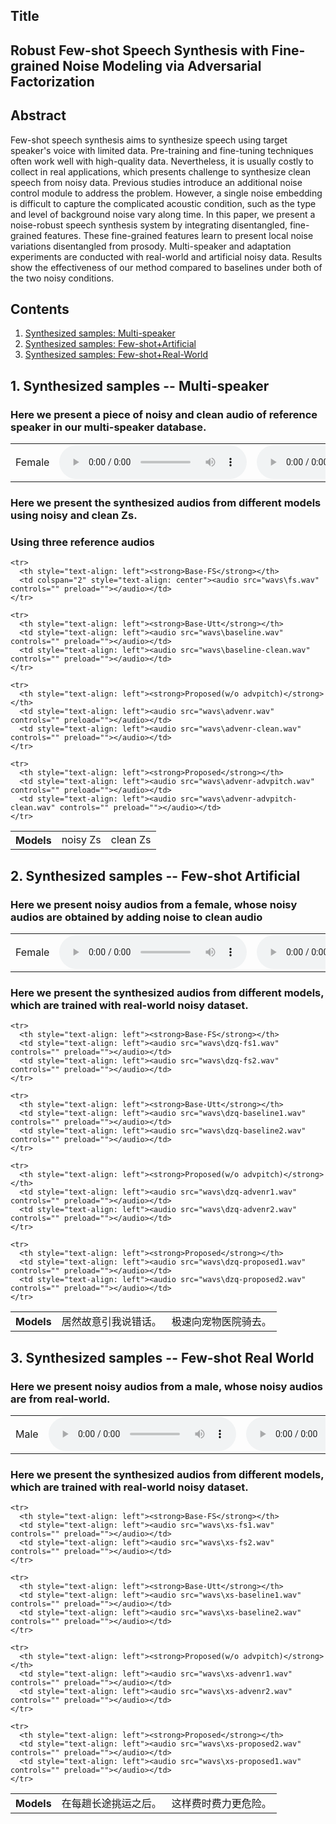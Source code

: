 
<html lang="en-US">
  <head>
    <meta charset="UTF-8">
    <meta name="viewport" content="width=device-width, initial-scale=1">
    <meta name="theme-color" content="#157878">
    <link rel="stylesheet" href="/assets/css/style.css?v=e27bf585b9c641a881074e09853cb11204774c97">
  </head>
  <body>

<h2>Title<a name="Title"></a></h2>
    
<h2>Robust Few-shot Speech Synthesis with Fine-grained Noise Modeling via Adversarial Factorization<h2>
    
<h2>Abstract<a name="abstract"></a></h2>

<p>Few-shot speech synthesis aims to synthesize speech using target speaker's voice with limited data. Pre-training and fine-tuning techniques often work well with high-quality data. Nevertheless, it is usually costly to collect in real applications, which presents challenge to synthesize clean speech from noisy data. Previous studies introduce an additional noise control module to address the problem. However, a single noise embedding is difficult to capture the complicated acoustic condition, such as the type and level of background noise vary along time. In this paper, we present a noise-robust speech synthesis system by integrating disentangled, fine-grained features. These fine-grained features learn to present local noise variations disentangled from prosody. Multi-speaker and adaptation experiments are conducted with real-world and artificial noisy data. Results show the effectiveness of our method compared to baselines under both of the two noisy conditions.</p>

<h2>Contents</h2>
<ol>
  <li><a href="#multi-speaker">Synthesized samples: Multi-speaker</a></li>
  <li><a href="#fewshot-artificial">Synthesized samples: Few-shot+Artificial</a></li>
  <li><a href="#fewshot-realworld">Synthesized samples: Few-shot+Real-World</a></li>
</ol>

    
<h2>1. Synthesized samples -- Multi-speaker<a name="multi-speaker"></a></h2>
    
<h3> Here we present a piece of noisy and clean audio of reference speaker in our multi-speaker database.</h3>

<table class="table">
<tbody>
         <tr>
            <td>Female</td>
            <td><audio src="wavs\spk30-noise.wav" controls="" preload=""></audio></td>
            <td><audio src="wavs\spk30-clean.wav" controls="" preload=""></audio></td>
        </tr>
</tbody>
</table>    
    
<h3> Here we present the synthesized audios from different models using noisy and clean Zs.</h3>
    

<h3> Using three reference audios </h3>
<table>
    <tr>
      <th style="text-align: left">Models</th>
      <td style="text-align: center">noisy Zs</td>
      <td style="text-align: center">clean Zs</td>
    </tr>
  
    <tr>
      <th style="text-align: left"><strong>Base-FS</strong></th>
      <td colspan="2" style="text-align: center"><audio src="wavs\fs.wav" controls="" preload=""></audio></td>
    </tr>
  
    <tr>
      <th style="text-align: left"><strong>Base-Utt</strong></th>
      <td style="text-align: left"><audio src="wavs\baseline.wav" controls="" preload=""></audio></td>
      <td style="text-align: left"><audio src="wavs\baseline-clean.wav" controls="" preload=""></audio></td>
    </tr>
  
    <tr>
      <th style="text-align: left"><strong>Proposed(w/o advpitch)</strong></th>
      <td style="text-align: left"><audio src="wavs\advenr.wav" controls="" preload=""></audio></td>
      <td style="text-align: left"><audio src="wavs\advenr-clean.wav" controls="" preload=""></audio></td>
    </tr>
  
    <tr>
      <th style="text-align: left"><strong>Proposed</strong></th>
      <td style="text-align: left"><audio src="wavs\advenr-advpitch.wav" controls="" preload=""></audio></td>
      <td style="text-align: left"><audio src="wavs\advenr-advpitch-clean.wav" controls="" preload=""></audio></td>
    </tr>
  
</table>
    
   
    
    
<h2>2. Synthesized samples -- Few-shot Artificial<a name="fewshot-artificial"></a></h2>
    
<h3> Here we present noisy audios from a female, whose noisy audios are obtained by adding noise to clean audio</h3>

<table class="table">
<tbody>
         <tr>
            <td>Female</td>
            <td><audio src="wavs\dengziqi_96.wav" controls="" preload=""></audio></td>
            <td><audio src="wavs\dengziqi_64.wav" controls="" preload=""></audio></td>
        </tr>
</tbody>
</table>
   
    
    
<h3> Here we present the synthesized audios from different models, which are trained with real-world noisy dataset.</h3>
<table>
    <tr>
      <th style="text-align: left">Models</th>
      <td style="text-align: left">居然故意引我说错话。</td>
      <td style="text-align: left">极速向宠物医院骑去。</td>
    </tr>
  
    <tr>
      <th style="text-align: left"><strong>Base-FS</strong></th>
      <td style="text-align: left"><audio src="wavs\dzq-fs1.wav" controls="" preload=""></audio></td>
      <td style="text-align: left"><audio src="wavs\dzq-fs2.wav" controls="" preload=""></audio></td>
    </tr>
  
    <tr>
      <th style="text-align: left"><strong>Base-Utt</strong></th>
      <td style="text-align: left"><audio src="wavs\dzq-baseline1.wav" controls="" preload=""></audio></td>
      <td style="text-align: left"><audio src="wavs\dzq-baseline2.wav" controls="" preload=""></audio></td>
    </tr>
  
    <tr>
      <th style="text-align: left"><strong>Proposed(w/o advpitch)</strong></th>
      <td style="text-align: left"><audio src="wavs\dzq-advenr1.wav" controls="" preload=""></audio></td>
      <td style="text-align: left"><audio src="wavs\dzq-advenr2.wav" controls="" preload=""></audio></td>
    </tr>
  
    <tr>
      <th style="text-align: left"><strong>Proposed</strong></th>
      <td style="text-align: left"><audio src="wavs\dzq-proposed1.wav" controls="" preload=""></audio></td>
      <td style="text-align: left"><audio src="wavs\dzq-proposed2.wav" controls="" preload=""></audio></td>
    </tr>
  
</table>

    
    
<h2>3. Synthesized samples -- Few-shot Real World<a name="fewshot-realworld"></a></h2>
    
<h3>Here we present noisy audios from a male, whose noisy audios are from real-world. </h3>
<table class="table">
<tbody>
         <tr>
            <td>Male</td>
            <td><audio src="wavs\许嵩_24.wav" controls="" preload=""></audio></td>
            <td><audio src="wavs\许嵩_25.wav" controls="" preload=""></audio></td>
        </tr>
</tbody>
</table>
    
    
<h3>Here we present the synthesized audios from different models, which are trained with real-world noisy dataset.</h3>    
<table>
    <tr>
      <th style="text-align: left">Models</th>
      <td style="text-align: left">在每趟长途挑运之后。</td>
      <td style="text-align: left">这样费时费力更危险。</td>
    </tr>
  
    <tr>
      <th style="text-align: left"><strong>Base-FS</strong></th>
      <td style="text-align: left"><audio src="wavs\xs-fs1.wav" controls="" preload=""></audio></td>
      <td style="text-align: left"><audio src="wavs\xs-fs2.wav" controls="" preload=""></audio></td>
    </tr>
  
    <tr>
      <th style="text-align: left"><strong>Base-Utt</strong></th>
      <td style="text-align: left"><audio src="wavs\xs-baseline1.wav" controls="" preload=""></audio></td>
      <td style="text-align: left"><audio src="wavs\xs-baseline2.wav" controls="" preload=""></audio></td>
    </tr>
  
    <tr>
      <th style="text-align: left"><strong>Proposed(w/o advpitch)</strong></th>
      <td style="text-align: left"><audio src="wavs\xs-advenr1.wav" controls="" preload=""></audio></td>
      <td style="text-align: left"><audio src="wavs\xs-advenr2.wav" controls="" preload=""></audio></td>
    </tr>
  
    <tr>
      <th style="text-align: left"><strong>Proposed</strong></th>
      <td style="text-align: left"><audio src="wavs\xs-proposed2.wav" controls="" preload=""></audio></td>
      <td style="text-align: left"><audio src="wavs\xs-proposed1.wav" controls="" preload=""></audio></td>
    </tr>
  
</table>  
    
    
  </body>
</html>


